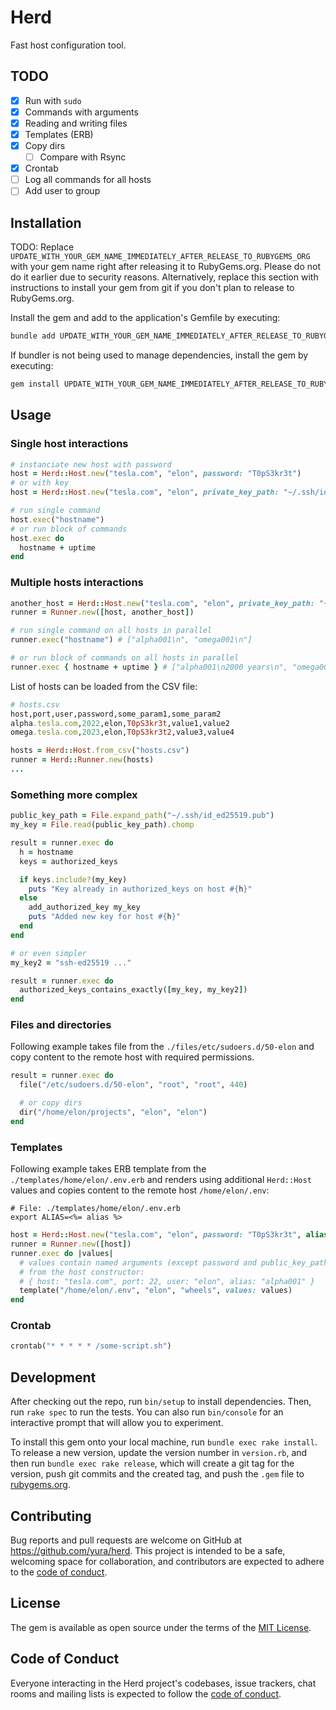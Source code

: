 # Herd

Fast host configuration tool.

## TODO

* [x] Run with `sudo`
* [x] Commands with arguments
* [x] Reading and writing files
* [x] Templates (ERB)
* [x] Copy dirs
  * [ ] Compare with Rsync
* [x] Crontab
* [ ] Log all commands for all hosts
* [ ] Add user to group

## Installation

TODO: Replace `UPDATE_WITH_YOUR_GEM_NAME_IMMEDIATELY_AFTER_RELEASE_TO_RUBYGEMS_ORG` with your gem name right after releasing it to RubyGems.org. Please do not do it earlier due to security reasons. Alternatively, replace this section with instructions to install your gem from git if you don't plan to release to RubyGems.org.

Install the gem and add to the application's Gemfile by executing:

```bash
bundle add UPDATE_WITH_YOUR_GEM_NAME_IMMEDIATELY_AFTER_RELEASE_TO_RUBYGEMS_ORG
```

If bundler is not being used to manage dependencies, install the gem by executing:

```bash
gem install UPDATE_WITH_YOUR_GEM_NAME_IMMEDIATELY_AFTER_RELEASE_TO_RUBYGEMS_ORG
```

## Usage

### Single host interactions

```ruby
# instanciate new host with password
host = Herd::Host.new("tesla.com", "elon", password: "T0pS3kr3t")
# or with key
host = Herd::Host.new("tesla.com", "elon", private_key_path: "~/.ssh/id_ed25519")

# run single command
host.exec("hostname")
# or run block of commands
host.exec do
  hostname + uptime
end
```

### Multiple hosts interactions

```ruby
another_host = Herd::Host.new("tesla.com", "elon", private_key_path: "~/.ssh/id_ed25519")
runner = Runner.new([host, another_host])

# run single command on all hosts in parallel
runner.exec("hostname") # ["alpha001\n", "omega001\n"]

# or run block of commands on all hosts in parallel
runner.exec { hostname + uptime } # ["alpha001\n2000 years\n", "omega001\2500 years\n"]
```

List of hosts can be loaded from the CSV file:

```ruby
# hosts.csv
host,port,user,password,some_param1,some_param2
alpha.tesla.com,2022,elon,T0pS3kr3t,value1,value2
omega.tesla.com,2023,elon,T0pS3kr3t2,value3,value4
```

```ruby
hosts = Herd::Host.from_csv("hosts.csv")
runner = Herd::Runner.new(hosts)
...
```

### Something more complex

```ruby
public_key_path = File.expand_path("~/.ssh/id_ed25519.pub")
my_key = File.read(public_key_path).chomp

result = runner.exec do
  h = hostname
  keys = authorized_keys

  if keys.include?(my_key)
    puts "Key already in authorized_keys on host #{h}"
  else
    add_authorized_key my_key
    puts "Added new key for host #{h}"
  end
end

# or even simpler
my_key2 = "ssh-ed25519 ..."

result = runner.exec do
  authorized_keys_contains_exactly([my_key, my_key2])
end
```

### Files and directories

Following example takes file from the `./files/etc/sudoers.d/50-elon`
and copy content to the remote host with required permissions.

```ruby
result = runner.exec do
  file("/etc/sudoers.d/50-elon", "root", "root", 440)

  # or copy dirs
  dir("/home/elon/projects", "elon", "elon")
end
```

### Templates

Following example takes ERB template from the `./templates/home/elon/.env.erb`
and renders using additional `Herd::Host` values and copies content to the remote host
`/home/elon/.env`:

```erb
# File: ./templates/home/elon/.env.erb
export ALIAS=<%= alias %>
```

```ruby
host = Herd::Host.new("tesla.com", "elon", password: "T0pS3kr3t", alias: "alpha001")
runner = Runner.new([host])
runner.exec do |values|
  # values contain named arguments (except password and public_key_path) 
  # from the host constructor:
  # { host: "tesla.com", port: 22, user: "elon", alias: "alpha001" }
  template("/home/elon/.env", "elon", "wheels", values: values)
end
```

### Crontab

```ruby
crontab("* * * * * /some-script.sh")
```

## Development

After checking out the repo, run `bin/setup` to install dependencies. Then, run `rake spec` to run the tests. You can also run `bin/console` for an interactive prompt that will allow you to experiment.

To install this gem onto your local machine, run `bundle exec rake install`. To release a new version, update the version number in `version.rb`, and then run `bundle exec rake release`, which will create a git tag for the version, push git commits and the created tag, and push the `.gem` file to [rubygems.org](https://rubygems.org).

## Contributing

Bug reports and pull requests are welcome on GitHub at https://github.com/yura/herd. This project is intended to be a safe, welcoming space for collaboration, and contributors are expected to adhere to the [code of conduct](https://github.com/yura/herd/blob/main/CODE_OF_CONDUCT.md).

## License

The gem is available as open source under the terms of the [MIT License](https://opensource.org/licenses/MIT).

## Code of Conduct

Everyone interacting in the Herd project's codebases, issue trackers, chat rooms and mailing lists is expected to follow the [code of conduct](https://github.com/yura/herd/blob/main/CODE_OF_CONDUCT.md).
